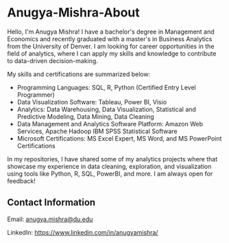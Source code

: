 # Anugya-Mishra-About

Hello, I'm Anugya Mishra! I have a bachelor's degree in Management and Economics and recently graduated with a master's in Business Analytics from the University of Denver. I am looking for career opportunities in the field of analytics,  where I can apply my skills and knowledge to contribute to data-driven decision-making. 

My skills and certifications are summarized below:
* Programming Languages: SQL, R, Python (Certified Entry Level Programmer)
* Data Visualization Software: Tableau, Power BI, Visio
* Analytics: Data Warehousing, Data Visualization, Statistical and Predictive Modeling, Data Mining, Data Cleaning
* Data Management and Analytics Software Platform: Amazon Web Services, Apache Hadoop IBM SPSS Statistical Software
* Microsoft Certifications: MS Excel Expert, MS Word, and MS PowerPoint Certifications

In my repositories, I have shared some of my analytics projects where that showcase my experience in data cleaning, exploration, and visualization using tools like Python, R, SQL, PowerBI, and more. I am always open for feedback!


## Contact Information

Email: anugya.mishra@du.edu

LinkedIn: https://www.linkedin.com/in/anugyamishra/ 


